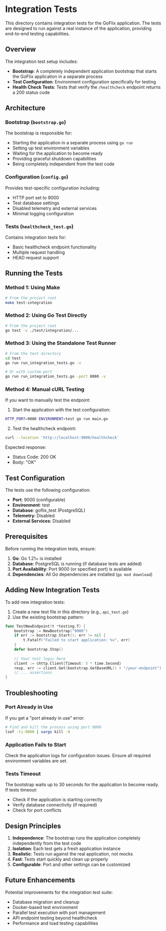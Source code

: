 # Integration Tests

This directory contains integration tests for the GoFlix application. The tests are designed to run against a real instance of the application, providing end-to-end testing capabilities.

## Overview

The integration test setup includes:

- **Bootstrap**: A completely independent application bootstrap that starts the GoFlix application in a separate process
- **Test Configuration**: Environment configuration specifically for testing
- **Health Check Tests**: Tests that verify the `/healthcheck` endpoint returns a 200 status code

## Architecture

### Bootstrap (`bootstrap.go`)
The bootstrap is responsible for:
- Starting the application in a separate process using `go run`
- Setting up test environment variables
- Waiting for the application to become ready
- Providing graceful shutdown capabilities
- Being completely independent from the test code

### Configuration (`config.go`)
Provides test-specific configuration including:
- HTTP port set to 9000
- Test database settings
- Disabled telemetry and external services
- Minimal logging configuration

### Tests (`healthcheck_test.go`)
Contains integration tests for:
- Basic healthcheck endpoint functionality
- Multiple request handling
- HEAD request support

## Running the Tests

### Method 1: Using Make
```bash
# From the project root
make test-integration
```

### Method 2: Using Go Test Directly
```bash
# From the project root
go test -v ./test/integration/...
```

### Method 3: Using the Standalone Test Runner
```bash
# From the test directory
cd test
go run run_integration_tests.go -v

# Or with custom port
go run run_integration_tests.go -port 8080 -v
```

### Method 4: Manual cURL Testing
If you want to manually test the endpoint:

1. Start the application with the test configuration:
```bash
HTTP_PORT=9000 ENVIRONMENT=test go run main.go
```

2. Test the healthcheck endpoint:
```bash
curl --location 'http://localhost:9000/healthcheck'
```

Expected response:
- Status Code: 200 OK
- Body: "OK"

## Test Configuration

The tests use the following configuration:
- **Port**: 9000 (configurable)
- **Environment**: test
- **Database**: goflix_test (PostgreSQL)
- **Telemetry**: Disabled
- **External Services**: Disabled

## Prerequisites

Before running the integration tests, ensure:

1. **Go**: Go 1.21+ is installed
2. **Database**: PostgreSQL is running (if database tests are added)
3. **Port Availability**: Port 9000 (or specified port) is available
4. **Dependencies**: All Go dependencies are installed (`go mod download`)

## Adding New Integration Tests

To add new integration tests:

1. Create a new test file in this directory (e.g., `api_test.go`)
2. Use the existing bootstrap pattern:
```go
func TestNewEndpoint(t *testing.T) {
    bootstrap := NewBootstrap("9000")
    if err := bootstrap.Start(); err != nil {
        t.Fatalf("Failed to start application: %v", err)
    }
    defer bootstrap.Stop()
    
    // Your test logic here
    client := &http.Client{Timeout: 5 * time.Second}
    resp, err := client.Get(bootstrap.GetBaseURL() + "/your-endpoint")
    // ... assertions
}
```

## Troubleshooting

### Port Already in Use
If you get a "port already in use" error:
```bash
# Find and kill the process using port 9000
lsof -ti:9000 | xargs kill -9
```

### Application Fails to Start
Check the application logs for configuration issues. Ensure all required environment variables are set.

### Tests Timeout
The bootstrap waits up to 30 seconds for the application to become ready. If tests timeout:
- Check if the application is starting correctly
- Verify database connectivity (if required)
- Check for port conflicts

## Design Principles

1. **Independence**: The bootstrap runs the application completely independently from the test code
2. **Isolation**: Each test gets a fresh application instance
3. **Realistic**: Tests run against the real application, not mocks
4. **Fast**: Tests start quickly and clean up properly
5. **Configurable**: Port and other settings can be customized

## Future Enhancements

Potential improvements for the integration test suite:
- Database migration and cleanup
- Docker-based test environment
- Parallel test execution with port management
- API endpoint testing beyond healthcheck
- Performance and load testing capabilities 
